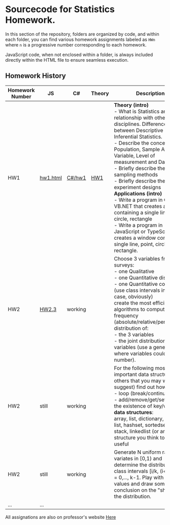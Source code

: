 # Sourcecode for Statistics Homework.

In this section of the repository, folders are organized by code, and within each folder, you can find various homework assignments labeled as `HWn` where `n` is a progressive number corresponding to each homework.

JavaScript code, when not enclosed within a folder, is always included directly within the HTML file to ensure seamless execution.

## Homework History

| Homework Number | JS | C# | Theory| Description |
| --------------- | ---| -- | ----- |-|
| HW1             | [hw1.html](JavaScript/HW1.html) |[C#/hw1](CSharp/HW1) | [HW1](../theory/hw1.md) |**Theory (intro)**<br>- What is Statistics and its relationship with other disciplines. Difference between Descriptive and Inferential Statistics.<br>- Describe the concepts of Population, Sample Attribute, Variable, Level of measurement and Dataset.<br>- Briefly describe the main sampling methods<br>- Briefly describe the main experiment designs<br>**Applications (intro)**<br>- Write a program in C# or VB.NET that creates a window containing a single line, point, circle, rectangle<br>- Write a program in JavaScript or TypeScript that creates a window containing a single line, point, circle, rectangle. |
| HW2  | [HW2.3](JavaScript/HW2/three.html) | working | | Choose 3 variables from our surveys:<br>- one Qualitative<br>- one Quantitative discrete<br>- one Quantitative continuous (use class intervals in this case, obviously)<br>create the most efficient algorithms to compute the frequency (absolute/relative/percentage) distribution of:<br>- the 3 variables<br>- the joint distribution of 2 variables (use a general logic, where variables could be any number). 
| HW2  | still | working | | For the following most important data structures (or others that you may want to suggest) find out how to:<br>- loop (break/continue)<br>- add/remove/get/set/check the existence of key/value<br>**data structures**:<br>array, list, dictionary, sorted list, hashset, sortedset, queue, stack, linkedlist (or any other structure you think to be useful|
| HW2  | still | working | | Generate N uniform random variates in [0,1) and determine the distribution into class intervals [i/k, (i+1)/k), i = 0,..., k-1. Play with N and k values and draw some conclusion on the "shape" of the distribution. |
| ...             | ...            |


All assignations are also on professor's website [Here](https://www.datatime.eu/public/cybersecurity/Statistics_2023_24/)